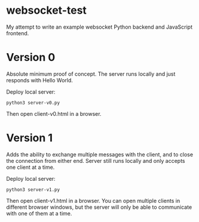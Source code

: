 # websocket-test

My attempt to write an example websocket Python backend and JavaScript frontend.

# Version 0

Absolute minimum proof of concept. The server runs locally and just responds with Hello World.

Deploy local server:

	python3 server-v0.py

Then open client-v0.html in a browser.

# Version 1

Adds the ability to exchange multiple messages with the client, and to close the connection from
either end. Server still runs locally and only accepts one client at a time.

Deploy local server:

	python3 server-v1.py

Then open client-v1.html in a browser. You can open multiple clients in different browser windows,
but the server will only be able to communicate with one of them at a time.
